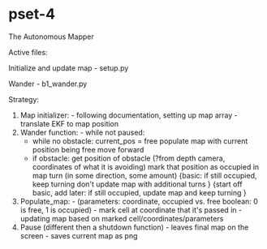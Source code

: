 # pset-4
The Autonomous Mapper

Active files:
  
  Initialize and update map - setup.py
  
  Wander - b1_wander.py
  
Strategy:
  1) Map initializer: 
    - following documentation, setting up map array
    - translate EKF to map position
  2) Wander function: 
    - while not paused:
      - while no obstacle:
          current_pos = free
          populate map with current position being free
          move forward
      - if obstacle:
          get position of obstacle (?from depth camera, coordinates of what it is avoiding)
          mark that position as occupied in map
          turn (in some direction, some amount)
          {basic:
            if still occupied, keep turning
            don't update map with additional turns }
          {start off basic, add later:
           if still occupied, update map and keep turning } 
  3) Populate_map:
    - (parameters: coordinate, occupied vs. free boolean: 0 is free, 1 is occupied)
    - mark cell at coordinate that it's passed in
    - updating map based on marked cell/coordinates/parameters 
  4) Pause (different then a shutdown function)
    - leaves final map on the screen
    - saves current map as png

